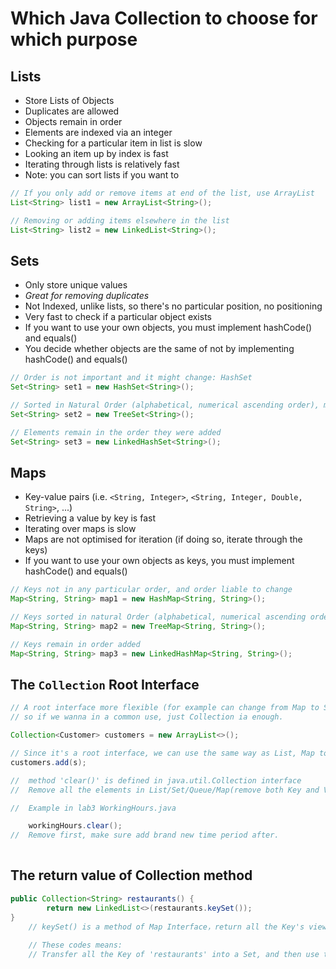 # Which Java Collection to choose for which purpose

## Lists

- Store Lists of Objects
- Duplicates are allowed
- Objects remain in order
- Elements are indexed via an integer
- Checking for a particular item in list is slow
- Looking an item up by index is fast
- Iterating through lists is relatively fast
- Note: you can sort lists if you want to

```java
// If you only add or remove items at end of the list, use ArrayList
List<String> list1 = new ArrayList<String>();
```

```java
// Removing or adding items elsewhere in the list
List<String> list2 = new LinkedList<String>();
```

## Sets

- Only store unique values
- *Great for removing duplicates*
- Not Indexed, unlike lists, so there's no particular position, no positioning
- Very fast to check if a particular object exists
- If you want to use your own objects, you must implement hashCode() and equals()
- You decide whether objects are the same of not by implementing hashCode() and equals()

```java
// Order is not important and it might change: HashSet
Set<String> set1 = new HashSet<String>();
```

```java
// Sorted in Natural Order (alphabetical, numerical ascending order), must implement Comparable for custom types
Set<String> set2 = new TreeSet<String>();
```

```java
// Elements remain in the order they were added
Set<String> set3 = new LinkedHashSet<String>();
```

## Maps

- Key-value pairs (i.e. ```<String, Integer>```, ```<String, Integer, Double, String>```, ...)
- Retrieving a value by key is fast
- Iterating over maps is slow
- Maps are not optimised for iteration (if doing so, iterate through the keys)
- If you want to use your own objects as keys, you must implement hashCode() and equals()

```java
// Keys not in any particular order, and order liable to change
Map<String, String> map1 = new HashMap<String, String>();
```

```java
// Keys sorted in natural Order (alphabetical, numerical ascending order)
Map<String, String> map2 = new TreeMap<String, String>();
```

```java
// Keys remain in order added
Map<String, String> map3 = new LinkedHashMap<String, String>();
```

## The `Collection` Root Interface

```java
// A root interface more flexible (for example can change from Map to Set), 
// so if we wanna in a common use, just Collection ia enough.

Collection<Customer> customers = new ArrayList<>();

// Since it's a root interface, we can use the same way as List, Map to access, remove etc.
customers.add(s);
```

```java
//	method 'clear()' is defined in java.util.Collection interface
//  Remove all the elements in List/Set/Queue/Map(remove both Key and Value)

//  Example in lab3 WorkingHours.java

	workingHours.clear();
//  Remove first, make sure add brand new time period after.
	
```


## The return value of Collection method
```java
public Collection<String> restaurants() {
		return new LinkedList<>(restaurants.keySet());
}
	// keySet() is a method of Map Interface，return all the Key's view of Set<String>
    
	// These codes means: 
    // Transfer all the Key of 'restaurants' into a Set, and then use this Set create a new LinkedList.
	
```

